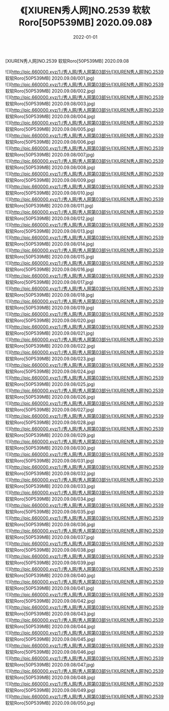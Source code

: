 ﻿---
layout: post
title:  《[XIUREN秀人网]NO.2539 软软Roro[50P539MB] 2020.09.08》
date:   2022-01-01
img: http://pic.660000.xyz/1:/秀人网/秀人网第03部分/[XIUREN秀人网]NO.2539 软软Roro[50P539MB] 2020.09.08/000.jpg
categories: [美女, 清纯, 唯美]
---

[XIUREN秀人网]NO.2539 软软Roro[50P539MB] 2020.09.08

 ![](http://pic.660000.xyz/1:/秀人网/秀人网第03部分/[XIUREN秀人网]NO.2539 软软Roro[50P539MB] 2020.09.08/001.jpg) <br>![](http://pic.660000.xyz/1:/秀人网/秀人网第03部分/[XIUREN秀人网]NO.2539 软软Roro[50P539MB] 2020.09.08/002.jpg) <br>![](http://pic.660000.xyz/1:/秀人网/秀人网第03部分/[XIUREN秀人网]NO.2539 软软Roro[50P539MB] 2020.09.08/003.jpg) <br>![](http://pic.660000.xyz/1:/秀人网/秀人网第03部分/[XIUREN秀人网]NO.2539 软软Roro[50P539MB] 2020.09.08/004.jpg) <br>![](http://pic.660000.xyz/1:/秀人网/秀人网第03部分/[XIUREN秀人网]NO.2539 软软Roro[50P539MB] 2020.09.08/005.jpg) <br>![](http://pic.660000.xyz/1:/秀人网/秀人网第03部分/[XIUREN秀人网]NO.2539 软软Roro[50P539MB] 2020.09.08/006.jpg) <br>![](http://pic.660000.xyz/1:/秀人网/秀人网第03部分/[XIUREN秀人网]NO.2539 软软Roro[50P539MB] 2020.09.08/007.jpg) <br>![](http://pic.660000.xyz/1:/秀人网/秀人网第03部分/[XIUREN秀人网]NO.2539 软软Roro[50P539MB] 2020.09.08/008.jpg) <br>![](http://pic.660000.xyz/1:/秀人网/秀人网第03部分/[XIUREN秀人网]NO.2539 软软Roro[50P539MB] 2020.09.08/009.jpg) <br>![](http://pic.660000.xyz/1:/秀人网/秀人网第03部分/[XIUREN秀人网]NO.2539 软软Roro[50P539MB] 2020.09.08/010.jpg) <br>![](http://pic.660000.xyz/1:/秀人网/秀人网第03部分/[XIUREN秀人网]NO.2539 软软Roro[50P539MB] 2020.09.08/011.jpg) <br>![](http://pic.660000.xyz/1:/秀人网/秀人网第03部分/[XIUREN秀人网]NO.2539 软软Roro[50P539MB] 2020.09.08/012.jpg) <br>![](http://pic.660000.xyz/1:/秀人网/秀人网第03部分/[XIUREN秀人网]NO.2539 软软Roro[50P539MB] 2020.09.08/013.jpg) <br>![](http://pic.660000.xyz/1:/秀人网/秀人网第03部分/[XIUREN秀人网]NO.2539 软软Roro[50P539MB] 2020.09.08/014.jpg) <br>![](http://pic.660000.xyz/1:/秀人网/秀人网第03部分/[XIUREN秀人网]NO.2539 软软Roro[50P539MB] 2020.09.08/015.jpg) <br>![](http://pic.660000.xyz/1:/秀人网/秀人网第03部分/[XIUREN秀人网]NO.2539 软软Roro[50P539MB] 2020.09.08/016.jpg) <br>![](http://pic.660000.xyz/1:/秀人网/秀人网第03部分/[XIUREN秀人网]NO.2539 软软Roro[50P539MB] 2020.09.08/017.jpg) <br>![](http://pic.660000.xyz/1:/秀人网/秀人网第03部分/[XIUREN秀人网]NO.2539 软软Roro[50P539MB] 2020.09.08/018.jpg) <br>![](http://pic.660000.xyz/1:/秀人网/秀人网第03部分/[XIUREN秀人网]NO.2539 软软Roro[50P539MB] 2020.09.08/019.jpg) <br>![](http://pic.660000.xyz/1:/秀人网/秀人网第03部分/[XIUREN秀人网]NO.2539 软软Roro[50P539MB] 2020.09.08/020.jpg) <br>![](http://pic.660000.xyz/1:/秀人网/秀人网第03部分/[XIUREN秀人网]NO.2539 软软Roro[50P539MB] 2020.09.08/021.jpg) <br>![](http://pic.660000.xyz/1:/秀人网/秀人网第03部分/[XIUREN秀人网]NO.2539 软软Roro[50P539MB] 2020.09.08/022.jpg) <br>![](http://pic.660000.xyz/1:/秀人网/秀人网第03部分/[XIUREN秀人网]NO.2539 软软Roro[50P539MB] 2020.09.08/023.jpg) <br>![](http://pic.660000.xyz/1:/秀人网/秀人网第03部分/[XIUREN秀人网]NO.2539 软软Roro[50P539MB] 2020.09.08/024.jpg) <br>![](http://pic.660000.xyz/1:/秀人网/秀人网第03部分/[XIUREN秀人网]NO.2539 软软Roro[50P539MB] 2020.09.08/025.jpg) <br>![](http://pic.660000.xyz/1:/秀人网/秀人网第03部分/[XIUREN秀人网]NO.2539 软软Roro[50P539MB] 2020.09.08/026.jpg) <br>![](http://pic.660000.xyz/1:/秀人网/秀人网第03部分/[XIUREN秀人网]NO.2539 软软Roro[50P539MB] 2020.09.08/027.jpg) <br>![](http://pic.660000.xyz/1:/秀人网/秀人网第03部分/[XIUREN秀人网]NO.2539 软软Roro[50P539MB] 2020.09.08/028.jpg) <br>![](http://pic.660000.xyz/1:/秀人网/秀人网第03部分/[XIUREN秀人网]NO.2539 软软Roro[50P539MB] 2020.09.08/029.jpg) <br>![](http://pic.660000.xyz/1:/秀人网/秀人网第03部分/[XIUREN秀人网]NO.2539 软软Roro[50P539MB] 2020.09.08/030.jpg) <br>![](http://pic.660000.xyz/1:/秀人网/秀人网第03部分/[XIUREN秀人网]NO.2539 软软Roro[50P539MB] 2020.09.08/031.jpg) <br>![](http://pic.660000.xyz/1:/秀人网/秀人网第03部分/[XIUREN秀人网]NO.2539 软软Roro[50P539MB] 2020.09.08/032.jpg) <br>![](http://pic.660000.xyz/1:/秀人网/秀人网第03部分/[XIUREN秀人网]NO.2539 软软Roro[50P539MB] 2020.09.08/033.jpg) <br>![](http://pic.660000.xyz/1:/秀人网/秀人网第03部分/[XIUREN秀人网]NO.2539 软软Roro[50P539MB] 2020.09.08/034.jpg) <br>![](http://pic.660000.xyz/1:/秀人网/秀人网第03部分/[XIUREN秀人网]NO.2539 软软Roro[50P539MB] 2020.09.08/035.jpg) <br>![](http://pic.660000.xyz/1:/秀人网/秀人网第03部分/[XIUREN秀人网]NO.2539 软软Roro[50P539MB] 2020.09.08/036.jpg) <br>![](http://pic.660000.xyz/1:/秀人网/秀人网第03部分/[XIUREN秀人网]NO.2539 软软Roro[50P539MB] 2020.09.08/037.jpg) <br>![](http://pic.660000.xyz/1:/秀人网/秀人网第03部分/[XIUREN秀人网]NO.2539 软软Roro[50P539MB] 2020.09.08/038.jpg) <br>![](http://pic.660000.xyz/1:/秀人网/秀人网第03部分/[XIUREN秀人网]NO.2539 软软Roro[50P539MB] 2020.09.08/039.jpg) <br>![](http://pic.660000.xyz/1:/秀人网/秀人网第03部分/[XIUREN秀人网]NO.2539 软软Roro[50P539MB] 2020.09.08/040.jpg) <br>![](http://pic.660000.xyz/1:/秀人网/秀人网第03部分/[XIUREN秀人网]NO.2539 软软Roro[50P539MB] 2020.09.08/041.jpg) <br>![](http://pic.660000.xyz/1:/秀人网/秀人网第03部分/[XIUREN秀人网]NO.2539 软软Roro[50P539MB] 2020.09.08/042.jpg) <br>![](http://pic.660000.xyz/1:/秀人网/秀人网第03部分/[XIUREN秀人网]NO.2539 软软Roro[50P539MB] 2020.09.08/043.jpg) <br>![](http://pic.660000.xyz/1:/秀人网/秀人网第03部分/[XIUREN秀人网]NO.2539 软软Roro[50P539MB] 2020.09.08/044.jpg) <br>![](http://pic.660000.xyz/1:/秀人网/秀人网第03部分/[XIUREN秀人网]NO.2539 软软Roro[50P539MB] 2020.09.08/045.jpg) <br>![](http://pic.660000.xyz/1:/秀人网/秀人网第03部分/[XIUREN秀人网]NO.2539 软软Roro[50P539MB] 2020.09.08/046.jpg) <br>![](http://pic.660000.xyz/1:/秀人网/秀人网第03部分/[XIUREN秀人网]NO.2539 软软Roro[50P539MB] 2020.09.08/047.jpg) <br>![](http://pic.660000.xyz/1:/秀人网/秀人网第03部分/[XIUREN秀人网]NO.2539 软软Roro[50P539MB] 2020.09.08/048.jpg) <br>![](http://pic.660000.xyz/1:/秀人网/秀人网第03部分/[XIUREN秀人网]NO.2539 软软Roro[50P539MB] 2020.09.08/049.jpg) <br>![](http://pic.660000.xyz/1:/秀人网/秀人网第03部分/[XIUREN秀人网]NO.2539 软软Roro[50P539MB] 2020.09.08/050.jpg) <br>